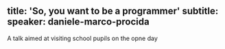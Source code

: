 title: 'So, you want to be a programmer'
subtitle:
speaker: daniele-marco-procida
---
A talk aimed at visiting school pupils on the opne day